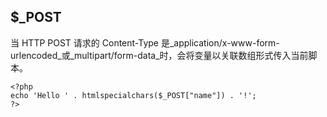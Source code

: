 ## $\_POST

当 HTTP POST 请求的 Content-Type 是_application/x-www-form-urlencoded_或_multipart/form-data_时，会将变量以关联数组形式传入当前脚本。

```
<?php
echo 'Hello ' . htmlspecialchars($_POST["name"]) . '!';
?>
```



